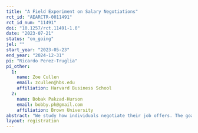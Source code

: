 ```yaml
---
title: "A Field Experiment on Salary Negotiations"
rct_id: "AEARCTR-0011491"
rct_id_num: "11491"
doi: "10.1257/rct.11491-1.0"
date: "2023-07-21"
status: "on_going"
jel: ""
start_year: "2023-05-23"
end_year: "2024-12-31"
pi: "Ricardo Perez-Truglia"
pi_other:
  1:
    name: Zoe Cullen
    email: zcullen@hbs.edu
    affiliation: Harvard Business School
  2:
    name: Bobak Pakzad-Hurson
    email: bobby.ph@gmail.com
    affiliation: Brown University
abstract: "We study how individuals negotiate their job offers. The goal of the study is twofold. First, we aim to provide a descriptive analysis of how negotiations unfold and whether there are any differences based on gender. The second part of the study is experimental, involving the cross-randomization of two treatments in the baseline survey"
layout: registration
---
```


